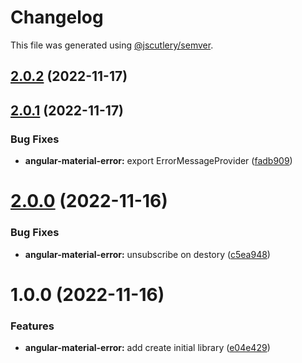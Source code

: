 # Changelog

This file was generated using [@jscutlery/semver](https://github.com/jscutlery/semver).

## [2.0.2](https://github.com/csutorasr/schaman/compare/angular-material-error-2.0.1...angular-material-error-2.0.2) (2022-11-17)



## [2.0.1](https://github.com/csutorasr/schaman/compare/angular-material-error-2.0.0...angular-material-error-2.0.1) (2022-11-17)


### Bug Fixes

* **angular-material-error:** export ErrorMessageProvider ([fadb909](https://github.com/csutorasr/schaman/commit/fadb909c3286fede3ac5f31a50c02962d23214fb))



# [2.0.0](https://github.com/csutorasr/schaman/compare/angular-material-error-1.0.0...angular-material-error-2.0.0) (2022-11-16)


### Bug Fixes

* **angular-material-error:** unsubscribe on destory ([c5ea948](https://github.com/csutorasr/schaman/commit/c5ea9482bb42008ec80781f7a1d001a5057e07dc))



# 1.0.0 (2022-11-16)


### Features

* **angular-material-error:** add create initial library ([e04e429](https://github.com/csutorasr/schaman/commit/e04e429fe13ceb494786d05c51616be14b4b028b))
